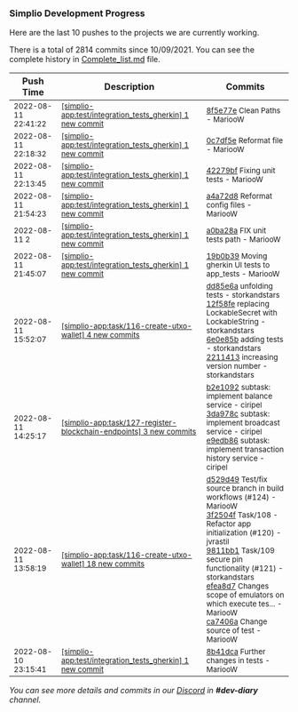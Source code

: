 
### Simplio Development Progress

Here are the last 10 pushes to the projects we are currently working.

There is a total of 2814 commits since 10/09/2021. You can see the complete history in
 [Complete_list.md](Complete_list.md) file.

| Push Time | Description | Commits |
| --- | --- | --- |
| <sub>2022-08-11 22:41:22</sub> | <sub>[[simplio-app:test/integration\_tests\_gherkin] 1 new commit](https://github.com/SimplioOfficial/simplio-app/commit/8f5e77ecde65c05ed7c4112567c6d7d0a9affdd7)</sub> | <sub>[8f5e77e](https://github.com/SimplioOfficial/simplio-app/commit/8f5e77ecde65c05ed7c4112567c6d7d0a9affdd7) Clean Paths - MariooW</sub> |
| <sub>2022-08-11 22:18:32</sub> | <sub>[[simplio-app:test/integration\_tests\_gherkin] 1 new commit](https://github.com/SimplioOfficial/simplio-app/commit/0c7df5ec337c96623471190173c3bbfdd56f0e26)</sub> | <sub>[0c7df5e](https://github.com/SimplioOfficial/simplio-app/commit/0c7df5ec337c96623471190173c3bbfdd56f0e26) Reformat file - MariooW</sub> |
| <sub>2022-08-11 22:13:45</sub> | <sub>[[simplio-app:test/integration\_tests\_gherkin] 1 new commit](https://github.com/SimplioOfficial/simplio-app/commit/42279bfdbc5cb70fa23e04976a83f78594e33623)</sub> | <sub>[42279bf](https://github.com/SimplioOfficial/simplio-app/commit/42279bfdbc5cb70fa23e04976a83f78594e33623) Fixing unit tests - MariooW</sub> |
| <sub>2022-08-11 21:54:23</sub> | <sub>[[simplio-app:test/integration\_tests\_gherkin] 1 new commit](https://github.com/SimplioOfficial/simplio-app/commit/a4a72d8fb03a75c9e71931d01a9624a1add5d6f0)</sub> | <sub>[a4a72d8](https://github.com/SimplioOfficial/simplio-app/commit/a4a72d8fb03a75c9e71931d01a9624a1add5d6f0) Reformat config files - MariooW</sub> |
| <sub>2022-08-11 2</sub> | <sub>[[simplio-app:test/integration\_tests\_gherkin] 1 new commit](https://github.com/SimplioOfficial/simplio-app/commit/a0ba28ac6903fec8a5d2816fe895fabf0cbd8b5d)</sub> | <sub>[a0ba28a](https://github.com/SimplioOfficial/simplio-app/commit/a0ba28ac6903fec8a5d2816fe895fabf0cbd8b5d) FIX unit tests path - MariooW</sub> |
| <sub>2022-08-11 21:45:07</sub> | <sub>[[simplio-app:test/integration\_tests\_gherkin] 1 new commit](https://github.com/SimplioOfficial/simplio-app/commit/19b0b3972fe788f73cd5871e854b48913dada6be)</sub> | <sub>[19b0b39](https://github.com/SimplioOfficial/simplio-app/commit/19b0b3972fe788f73cd5871e854b48913dada6be) Moving gherkin UI tests to app_tests - MariooW</sub> |
| <sub>2022-08-11 15:52:07</sub> | <sub>[[simplio-app:task/116\-create\-utxo\-wallet] 4 new commits](https://github.com/SimplioOfficial/simplio-app/compare/6a7807209a11...2211413ef6a6)</sub> | <sub>[dd85e6a](https://github.com/SimplioOfficial/simplio-app/commit/dd85e6ab04ed7bbdcb529abedbeb7d81009f7a94) unfolding tests - storkandstars<br>[12f58fe](https://github.com/SimplioOfficial/simplio-app/commit/12f58fede34a720309b4ecb36056f4e0e8f6f7b7) replacing LockableSecret with LockableString - storkandstars<br>[6e0e85b](https://github.com/SimplioOfficial/simplio-app/commit/6e0e85bc8194546c0f74bbb505e15da8b473702b) adding tests - storkandstars<br>[2211413](https://github.com/SimplioOfficial/simplio-app/commit/2211413ef6a63c17edf9db51236a77902d17b63c) increasing version number - storkandstars</sub> |
| <sub>2022-08-11 14:25:17</sub> | <sub>[[simplio-app:task/127\-register\-blockchain\-endpoints] 3 new commits](https://github.com/SimplioOfficial/simplio-app/compare/001348aec299...e9edb86b8cee)</sub> | <sub>[b2e1092](https://github.com/SimplioOfficial/simplio-app/commit/b2e109247d19d166b4a2814ad6d932bfb5151ed0) subtask: implement balance service - ciripel<br>[3da978c](https://github.com/SimplioOfficial/simplio-app/commit/3da978ca0572810e9af1d847c0803c07821b1864) subtask: implement broadcast service - ciripel<br>[e9edb86](https://github.com/SimplioOfficial/simplio-app/commit/e9edb86b8cee1280d6333d61b277ad4862f51a97) subtask: implement transaction history service - ciripel</sub> |
| <sub>2022-08-11 13:58:19</sub> | <sub>[[simplio-app:task/116\-create\-utxo\-wallet] 18 new commits](https://github.com/SimplioOfficial/simplio-app/compare/dd5f0574fee9...6a7807209a11)</sub> | <sub>[d529d49](https://github.com/SimplioOfficial/simplio-app/commit/d529d4983908adcad411c4ead03189c7b378d794) Test/fix source branch in build workflows (#124) - MariooW<br>[3f2504f](https://github.com/SimplioOfficial/simplio-app/commit/3f2504fb6f805c747ceb88df501dbadce283e6c6) Task/108 - Refactor app initialization (#120) - jvrastil<br>[9811bb1](https://github.com/SimplioOfficial/simplio-app/commit/9811bb12e0175fae7bcb961f717f10fed246e46f) Task/109 secure pin functionality (#121) - storkandstars<br>[efea8d7](https://github.com/SimplioOfficial/simplio-app/commit/efea8d7f9cb1953b668842815f30cfdf21238f7f) Changes scope of emulators on which execute tes... - MariooW<br>[ca7406a](https://github.com/SimplioOfficial/simplio-app/commit/ca7406a23c81d63a16b816125e95158ed94b7ce9) Change source of test - MariooW</sub> |
| <sub>2022-08-10 23:15:41</sub> | <sub>[[simplio-app:test/integration\_tests\_gherkin] 1 new commit](https://github.com/SimplioOfficial/simplio-app/commit/8b41dca4f855bacfecbea834d40e7f9fffab9efb)</sub> | <sub>[8b41dca](https://github.com/SimplioOfficial/simplio-app/commit/8b41dca4f855bacfecbea834d40e7f9fffab9efb) Further changes in tests - MariooW</sub> |

_You can see more details and commits in our [Discord](https://discord.gg/aKhjuwZmdP) in **#dev-diary** channel._
